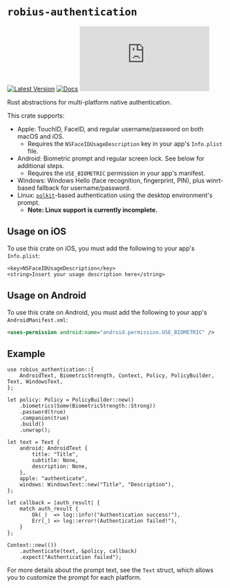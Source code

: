 # `robius-authentication`

[![Latest Version](https://img.shields.io/crates/v/robius-authentication.svg)](https://crates.io/crates/robius_authentication)
[![Docs](https://docs.rs/robius-authentication/badge.svg)](https://docs.rs/robius-authentication/latest/robius_authentication/)
[![Project Robius Matrix Chat](https://img.shields.io/matrix/robius-general%3Amatrix.org?server_fqdn=matrix.org&style=flat&logo=matrix&label=Project%20Robius%20Matrix%20Chat&color=B7410E)](https://matrix.to/#/#robius:matrix.org)

Rust abstractions for multi-platform native authentication.

This crate supports:
* Apple: TouchID, FaceID, and regular username/password on both macOS and iOS.
  * Requires the `NSFaceIDUsageDescription` key in your app's `Info.plist` file.
* Android: Biometric prompt and regular screen lock. See below for additional steps.
  * Requires the `USE_BIOMETRIC` permission in your app's manifest.
* Windows: Windows Hello (face recognition, fingerprint, PIN),
plus winrt-based fallback for username/password.
* Linux: [`polkit`]-based authentication using the desktop environment's prompt.
  * **Note: Linux support is currently incomplete.**


## Usage on iOS
To use this crate on iOS, you must add the following to your app's `Info.plist`:
```plist
<key>NSFaceIDUsageDescription</key>
<string>Insert your usage description here</string>
```

## Usage on Android
To use this crate on Android, you must add the following to your app's `AndroidManifest.xml`:
```xml
<uses-permission android:name="android.permission.USE_BIOMETRIC" />
```

## Example

```no_run
use robius_authentication::{
    AndroidText, BiometricStrength, Context, Policy, PolicyBuilder, Text, WindowsText,
};

let policy: Policy = PolicyBuilder::new()
    .biometrics(Some(BiometricStrength::Strong))
    .password(true)
    .companion(true)
    .build()
    .unwrap();

let text = Text {
    android: AndroidText {
        title: "Title",
        subtitle: None,
        description: None,
    },
    apple: "authenticate",
    windows: WindowsText::new("Title", "Description"),
};

let callback = |auth_result| {
    match auth_result {
        Ok(_)  => log::info!("Authentication success!"),
        Err(_) => log::error!(Authentication failed!"),
    }
};

Context::new(())
    .authenticate(text, &policy, callback)
    .expect("Authentication failed");
```

For more details about the prompt text, see the `Text` struct,
which allows you to customize the prompt for each platform.

[`polkit`]: https://www.freedesktop.org/software/polkit/docs/latest/polkit.8.html
